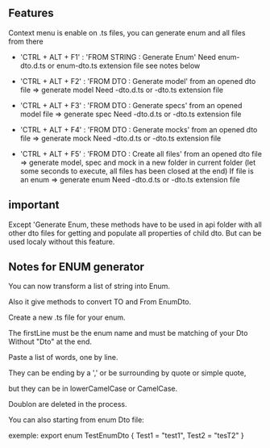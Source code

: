 ## Features

Context menu is enable on .ts files, you can generate enum and all files from there

- 'CTRL + ALT + F1' : 'FROM STRING : Generate Enum'
    Need enum-dto.d.ts or enum-dto.ts extension file
    see notes below
    
- 'CTRL + ALT + F2' : 'FROM DTO : Generate model'
    from an opened dto file => generate model
    Need -dto.d.ts or -dto.ts extension file

- 'CTRL + ALT + F3' : 'FROM DTO : Generate specs'
    from an opened model file => generate spec
    Need -dto.d.ts or -dto.ts extension file

- 'CTRL + ALT + F4' : 'FROM DTO : Generate mocks'
    from an opened dto file => generate mock
    Need -dto.d.ts or -dto.ts extension file

- 'CTRL + ALT + F5' : 'FROM DTO : Create all files'
    from an opened dto file => generate model, spec and mock in a new folder in current folder (let some seconds to execute, all files has been closed at the end)
    If file is an enum => generate enum
    Need -dto.d.ts or -dto.ts extension file


## important
Except 'Generate Enum, these methods have to be used in api folder with all other dto files for getting and populate all properties of child dto.
But can be used localy without this feature.


## Notes for ENUM generator

You can now transform a list of string into Enum.

Also it give methods to convert TO and From EnumDto.

Create a new .ts file for your enum.

The firstLine must be the enum name and must be matching of your Dto Without "Dto" at the end.

Paste a list of words, one by line.

They can be ending by a ',' or be surrounding by quote or simple quote,

but they can be in lowerCamelCase or CamelCase.

Doublon are deleted in the process.

You can also starting from enum Dto file:

exemple:
export enum TestEnumDto {
    Test1 = "test1",
	Test2 = "tesT2"
}
